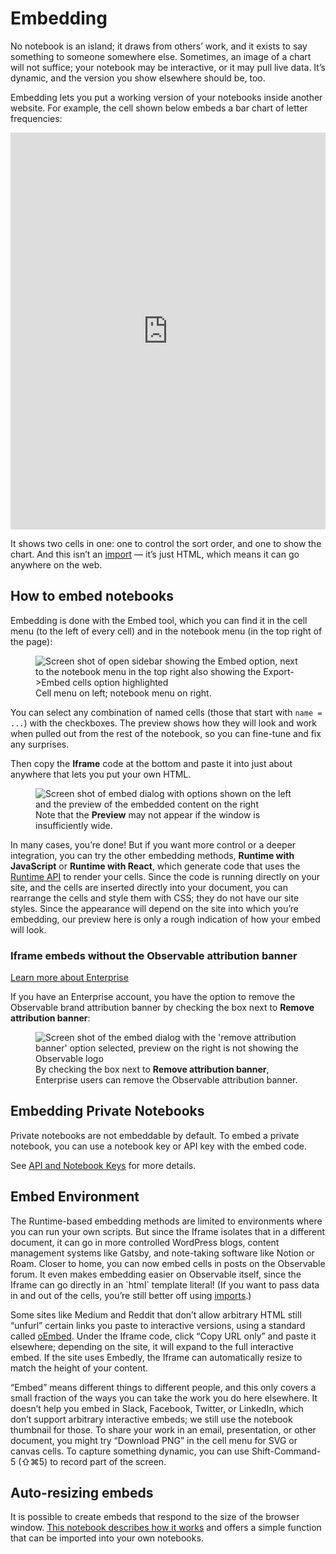 # Embedding

No notebook is an island; it draws from others’ work, and it exists to say something to someone somewhere else. Sometimes, an image of a chart will not suffice; your notebook may be interactive, or it may pull live data. It’s dynamic, and the version you show elsewhere should be, too.

Embedding lets you put a working version of your notebooks inside another website. For example, the cell shown below embeds a bar chart of letter frequencies:

<iframe width="100%" height="635" frameborder="0"
  src="https://observablehq.com/embed/@d3/sortable-bar-chart?cell=viewof+order&cell=chart"></iframe>

It shows two cells in one: one to control the sort order, and one to show the chart. And this isn’t an [import](https://observablehq.com/@observablehq/introduction-to-imports) — it’s just HTML, which means it can go anywhere on the web.

## How to embed notebooks

Embedding is done with the Embed tool, which you can find it in the cell menu (to the left of every cell) and in the notebook menu (in the top right of the page):

<figure>
  <img
    class="screenshot w-70"
    src="/embedding/embed_and_embed_cells_v2.png" alt="Screen shot of open sidebar showing the Embed option, next to the notebook menu in the top right also showing the Export->Embed cells option highlighted"
  />
  <figcaption>Cell menu on left; notebook menu on right.</figcaption>
</figure>

You can select any combination of named cells (those that start with `name = ...`) with the checkboxes. The preview shows how they will look and work when pulled out from the rest of the notebook, so you can fine-tune and fix any surprises.

Then copy the **Iframe** code at the bottom and paste it into just about anywhere that lets you put your own HTML.

<figure>
  <img
    class="screenshot w-70"
    src="/embedding/embed_with_preview_bar_chart_new.png" alt="Screen shot of embed dialog with options shown on the left and the preview of the embedded content on the right"
  />
  <figcaption>Note that the <strong>Preview</strong> may not appear if the window is insufficiently wide.
</figcaption>
</figure>

In many cases, you’re done! But if you want more control or a deeper integration, you can try the other embedding methods, **Runtime with JavaScript** or **Runtime with React**, which generate code that uses the [Runtime API](https://observablehq.com/@observablehq/downloading-and-embedding-notebooks) to render your cells. Since the code is running directly on your site, and the cells are inserted directly into your document, you can rearrange the cells and style them with CSS; they do not have our site styles. Since the appearance will depend on the site into which you’re embedding, our preview here is only a rough indication of how your embed will look.

### Iframe embeds without the Observable attribution banner

<a class="enterprise-label" href="https://observablehq.com/pricing">Learn more about Enterprise</a>

If you have an Enterprise account, you have the option to remove the Observable brand attribution banner by checking the box next to **Remove attribution banner**:

<figure>
  <img
   class="screenshot w-70"
    src="/embedding/removed_attribution_data_table_cell.png" alt="Screen shot of the embed dialog with the 'remove attribution banner' option selected, preview on the right is not showing the Observable logo"
  />
  <figcaption>By checking the box next to <strong>Remove attribution banner</strong>, Enterprise users can remove the Observable attribution banner.
</figcaption>
</figure>


## Embedding Private Notebooks

Private notebooks are not embeddable by default. To embed a private notebook, you can use a notebook key or API key with the embed code.

See [API and Notebook Keys](https://observablehq.com/@observablehq/api-keys) for more details.

## Embed Environment

The Runtime-based embedding methods are limited to environments where you can run your own scripts. But since the Iframe isolates that in a different document, it can go in more controlled WordPress blogs, content management systems like Gatsby, and note-taking software like Notion or Roam. Closer to home, you can now embed cells in posts on the Observable forum. It even makes embedding easier on Observable itself, since the Iframe can go directly in an \`html\` template literal! (If you want to pass data in and out of the cells, you’re still better off using [imports](https://observablehq.com/@observablehq/imports).)

Some sites like Medium and Reddit that don’t allow arbitrary HTML still “unfurl” certain links you paste to interactive versions, using a standard called [oEmbed](https://oembed.com/). Under the Iframe code, click “Copy URL only” and paste it elsewhere; depending on the site, it will expand to the full interactive embed. If the site uses Embedly, the Iframe can automatically resize to match the height of your content.

“Embed” means different things to different people, and this only covers a small fraction of the ways you can take the work you do here elsewhere. It doesn’t help you embed in Slack, Facebook, Twitter, or LinkedIn, which don’t support arbitrary interactive embeds; we still use the notebook thumbnail for those. To share your work in an email, presentation, or other document, you might try “Download PNG” in the cell menu for SVG or canvas cells. To capture something dynamic, you can use Shift-Command-5 (⇧⌘5) to record part of the screen. 

## Auto-resizing embeds

It is possible to create embeds that respond to the size of the browser window. [This notebook describes how it works](https://observablehq.com/@observablehq/auto-resizing-embed?collection=@observablehq/embedding-notebooks) and offers a simple function that can be imported into your own notebooks.
